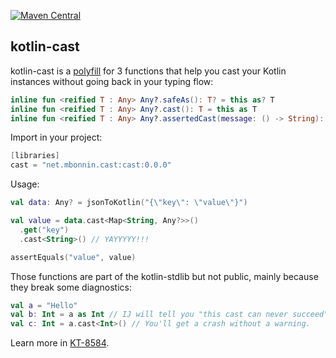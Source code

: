 [![Maven Central](https://img.shields.io/maven-central/v/net.mbonnin.cast/module?style=flat-square)](https://central.sonatype.com/namespace/net.mbonnin.cast)

## kotlin-cast

kotlin-cast is a [polyfill](https://en.wikipedia.org/wiki/Polyfill_(programming)) for 3 functions that help you cast your Kotlin instances without going back in your typing flow:

```kotlin
inline fun <reified T : Any> Any?.safeAs(): T? = this as? T
inline fun <reified T : Any> Any?.cast(): T = this as T
inline fun <reified T : Any> Any?.assertedCast(message: () -> String): T = this as? T ?: throw AssertionError(message())
```

Import in your project:

```kotlin
[libraries]
cast = "net.mbonnin.cast:cast:0.0.0"
```

Usage:

```kotlin
val data: Any? = jsonToKotlin("{\"key\": \"value\"}")

val value = data.cast<Map<String, Any?>>()
  .get("key")
  .cast<String>() // YAYYYYY!!!

assertEquals("value", value) 
```

Those functions are part of the kotlin-stdlib but not public, mainly because they break some diagnostics:

```kotlin
val a = "Hello"
val b: Int = a as Int // IJ will tell you "this cast can never succeed"
val c: Int = a.cast<Int>() // You'll get a crash without a warning.
```

Learn more in [KT-8584](https://youtrack.jetbrains.com/issue/KT-8584/).

